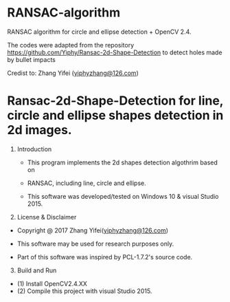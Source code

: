 # RANSAC-algorithm
RANSAC algorithm for circle and ellipse detection + OpenCV 2.4.

The codes were adapted from the repository https://github.com/Yiphy/Ransac-2d-Shape-Detection to detect holes made by bullet impacts

Credist to: Zhang Yifei (yiphyzhang@126.com)

# Ransac-2d-Shape-Detection for line, circle and ellipse shapes detection in 2d images. 

1. Introduction
   - This program implements the 2d shapes detection algothrim based on 
   - RANSAC, including line, circle and ellipse. 

   - This software was developed/tested on Windows 10 & visual Studio 2015.    
 
 2. License & Disclaimer
   - Copyright @ 2017   Zhang Yifei(yiphyzhang@126.com)
   - This software may be used for research purposes only.
   
   - Part of this software was inspired by PCL-1.7.2's source code.
   
 3. Build and Run
   - (1) Install OpenCV2.4.XX 
   - (2) Compile this project with visual Studio 2015.